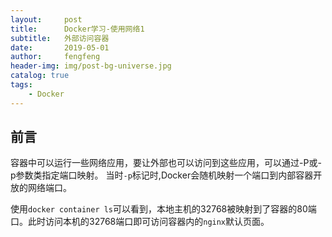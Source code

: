 ```yaml
---
layout:     post
title:      Docker学习-使用网络1
subtitle:   外部访问容器
date:       2019-05-01
author:     fengfeng
header-img: img/post-bg-universe.jpg
catalog: true
tags:
    - Docker
---
```


## 前言

容器中可以运行一些网络应用，要让外部也可以访问到这些应用，可以通过-P或-p参数类指定端口映射。
当时`-p`标记时,Docker会随机映射一个端口到内部容器开放的网络端口。

使用`docker container ls`可以看到，本地主机的32768被映射到了容器的80端口。此时访问本机的32768端口即可访问容器内的`nginx`默认页面。



